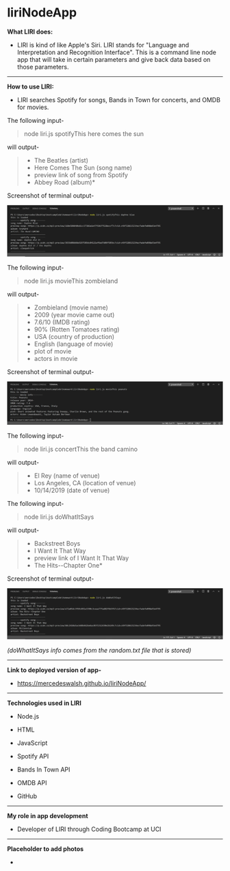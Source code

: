 # liriNodeApp

**What LIRI does:**

- LIRI is kind of like Apple's Siri. LIRI stands for "Language and Interpretation and Recognition Interface". This is a command line node app that will take in certain parameters and give back data based on those parameters.

---

**How to use LIRI:**

- LIRI searches Spotify for songs, Bands in Town for concerts, and OMDB for movies.

The following input-

> node liri.js spotifyThis here comes the sun

will output-

> - The Beatles (artist)
> - Here Comes The Sun (song name)
> - preview link of song from Spotify
> - Abbey Road (album)*

Screenshot of terminal output-

![spotifyThis](./images/spotifyThis.png)

The following input-

> node liri.js movieThis zombieland

will output-

> - Zombieland (movie name)
> - 2009 (year movie came out)
> - 7.6/10 (IMDB rating)
> - 90% (Rotten Tomatoes rating)
> - USA (country of production)
> - English (language of movie)
> - plot of movie
> - actors in movie

Screenshot of terminal output-

![movieThis](./images/movieThis.png)

The following input- 

> node liri.js concertThis the band camino

will output- 

> - El Rey (name of venue)
> - Los Angeles, CA (location of venue)
> - 10/14/2019 (date of venue)

The following input-

> node liri.js doWhatItSays

will output-

> - Backstreet Boys
> - I Want It That Way
> - preview link of I Want It That Way
> - The Hits--Chapter One*

Screenshot of terminal output-

![doWhatItSays](./images/doWhatItSays.png)

*(doWhatItSays info comes from the random.txt file that is stored)*

---

**Link to deployed version of app-**

- https://mercedeswalsh.github.io/liriNodeApp/

---

**Technologies used in LIRI**

- Node.js

- HTML

- JavaScript

- Spotify API

- Bands In Town API

- OMDB API

- GitHub

---

**My role in app development**

- Developer of LIRI through Coding Bootcamp at UCI

---

**Placeholder to add photos**

- 